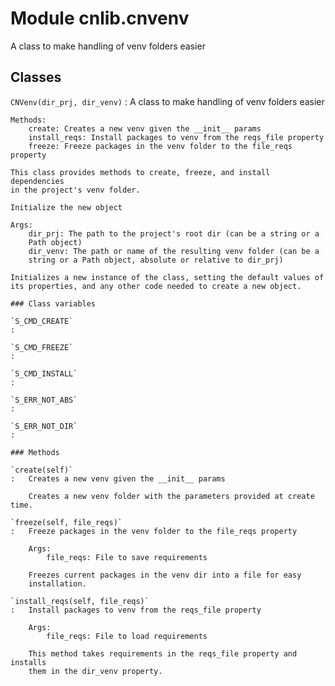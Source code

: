 Module cnlib.cnvenv
===================
A class to make handling of venv folders easier

Classes
-------

`CNVenv(dir_prj, dir_venv)`
:   A class to make handling of venv folders easier
    
    Methods:
        create: Creates a new venv given the __init__ params
        install_reqs: Install packages to venv from the reqs_file property
        freeze: Freeze packages in the venv folder to the file_reqs property
    
    This class provides methods to create, freeze, and install dependencies
    in the project's venv folder.
    
    Initialize the new object
    
    Args:
        dir_prj: The path to the project's root dir (can be a string or a
        Path object)
        dir_venv: The path or name of the resulting venv folder (can be a
        string or a Path object, absolute or relative to dir_prj)
    
    Initializes a new instance of the class, setting the default values of
    its properties, and any other code needed to create a new object.

    ### Class variables

    `S_CMD_CREATE`
    :

    `S_CMD_FREEZE`
    :

    `S_CMD_INSTALL`
    :

    `S_ERR_NOT_ABS`
    :

    `S_ERR_NOT_DIR`
    :

    ### Methods

    `create(self)`
    :   Creates a new venv given the __init__ params
        
        Creates a new venv folder with the parameters provided at create time.

    `freeze(self, file_reqs)`
    :   Freeze packages in the venv folder to the file_reqs property
        
        Args:
            file_reqs: File to save requirements
        
        Freezes current packages in the venv dir into a file for easy
        installation.

    `install_reqs(self, file_reqs)`
    :   Install packages to venv from the reqs_file property
        
        Args:
            file_reqs: File to load requirements
        
        This method takes requirements in the reqs_file property and installs
        them in the dir_venv property.